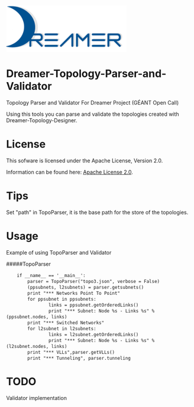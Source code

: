 ![Alt text](repo_data/dreamer-logo.png "Optional title")

Dreamer-Topology-Parser-and-Validator
=====================================

Topology Parser and Validator For Dreamer Project (GÉANT Open Call)

Using this tools you can parse and validate the topologies created with
Dreamer-Topology-Designer.

License
=======

This sofware is licensed under the Apache License, Version 2.0.

Information can be found here:
 [Apache License 2.0](http://www.apache.org/licenses/LICENSE-2.0).

Tips
==============

Set "path" in TopoParser, it is the base path for the store of the
topologies.

Usage
=====

Example of using TopoParser and Validator

#####TopoParser

		if __name__ == '__main__':
			parser = TopoParser("topo3.json", verbose = False)
			(ppsubnets, l2subnets) = parser.getsubnets()
			print "*** Networks Point To Point"
			for ppsubnet in ppsubnets:
					links = ppsubnet.getOrderedLinks()
					print "*** Subnet: Node %s - Links %s" %(ppsubnet.nodes, links)
			print "*** Switched Networks"
			for l2subnet in l2subnets:
					links = l2subnet.getOrderedLinks()
					print "*** Subnet: Node %s - Links %s" %(l2subnet.nodes, links)
			print "*** VLLs",parser.getVLLs()
			print "*** Tunneling", parser.tunneling

TODO
======

Validator implementation

